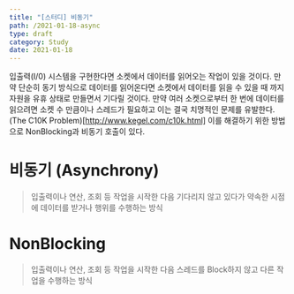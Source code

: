 ```yaml
---
title: "[스터디] 비동기"
path: /2021-01-18-async
type: draft
category: Study
date: 2021-01-18
---
```


입출력(I/0) 시스템을 구현한다면 소켓에서 데이터를 읽어오는 작업이 있을 것이다. 만약 단순히 동기 방식으로 데이터를 읽어온다면 소켓에서 데이터를 읽을 수 있을 때 까지 자원을 유휴 상태로 만들면서 기다릴 것이다. 만약 여러 소켓으로부터 한 번에 데이터를 읽으려면 소켓 수 만큼이나 스레드가 필요하고 이는 결국 치명적인 문제를 유발한다. (The C10K Problem)[http://www.kegel.com/c10k.html] 이를 해결하기 위한 방법으로 NonBlocking과 비동기 호출이 있다.

# 비동기 (Asynchrony)

> 입출력이나 연산, 조회 등 작업을 시작한 다음 기다리지 않고 있다가 약속한 시점에 데이터를 받거나 행위를 수행하는 방식

# NonBlocking

> 입출력이나 연산, 조회 등 작업을 시작한 다음 스레드를 Block하지 않고 다른 작업을 수행하는 방식
